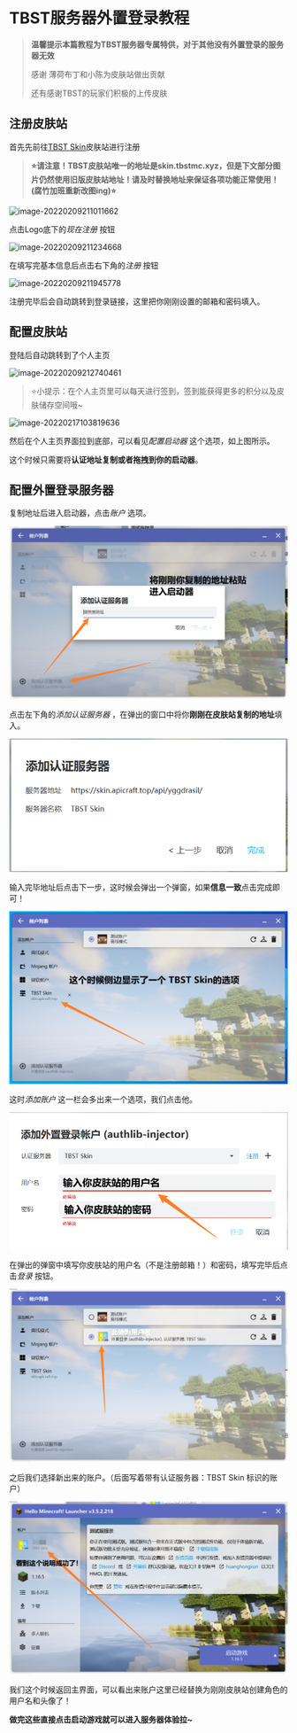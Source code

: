 # TBST服务器外置登录教程



> **温馨提示本篇教程为TBST服务器专属特供，对于其他没有外置登录的服务器无效**
>
> 感谢 薄荷布丁和小陈为皮肤站做出贡献
>
> 还有感谢TBST的玩家们积极的上传皮肤

## 注册皮肤站

首先先前往[TBST Skin](https://skin.tbstmc.xyz/)皮肤站进行注册

>**⭐请注意！TBST皮肤站唯一的地址是skin.tbstmc.xyz，但是下文部分图片仍然使用旧版皮肤站地址！请及时替换地址来保证各项功能正常使用！(腐竹加班重新改图ing)⭐**

![image-20220209211011662](https://xc.1cpu.xyz/2022/03/23/64f7471b23d74.png)

点击Logo底下的*现在注册* 按钮

![image-20220209211234668](https://xc.1cpu.xyz/2022/03/23/a1b7f79ffeac1.png)

在填写完基本信息后点击右下角的*注册* 按钮

![image-20220209211945778](https://xc.1cpu.xyz/2022/03/23/95bf06f747f3c.png)

注册完毕后会自动跳转到登录链接，这里把你刚刚设置的邮箱和密码填入。

## 配置皮肤站

登陆后自动跳转到了个人主页

![image-20220209212740461](https://xc.1cpu.xyz/2022/03/23/c9a3ee3d8aaf0.png)



> ⭐小提示：在个人主页里可以每天进行签到，签到能获得更多的积分以及皮肤储存空间哦~



![image-20220217103819636](https://xc.1cpu.xyz/2022/03/23/ab3e09d8df401.png)



然后在个人主页界面拉到底部，可以看见*配置启动器* 这个选项，如上图所示。

这个时候只需要将**认证地址复制或者拖拽到你的启动器**。

## 配置外置登录服务器

复制地址后进入启动器，点击*账户* 选项。

![image-20220217104359044](TBST%E4%B8%93%E5%B1%9E-%E7%94%B5%E8%84%91%E7%89%88%E5%A4%96%E7%BD%AE%E7%99%BB%E5%BD%95%E6%95%99%E7%A8%8B.assets/image-20220217104359044.png)

点击左下角的*添加认证服务器* ，在弹出的窗口中将你**刚刚在皮肤站复制的地址**填入。

![image-20220217104559076](TBST%E4%B8%93%E5%B1%9E-%E7%94%B5%E8%84%91%E7%89%88%E5%A4%96%E7%BD%AE%E7%99%BB%E5%BD%95%E6%95%99%E7%A8%8B.assets/image-20220217104559076.png)

输入完毕地址后点击下一步，这时候会弹出一个弹窗，如果**信息一致**点击完成即可！

![image-20220217104801459](TBST%E4%B8%93%E5%B1%9E-%E7%94%B5%E8%84%91%E7%89%88%E5%A4%96%E7%BD%AE%E7%99%BB%E5%BD%95%E6%95%99%E7%A8%8B.assets/image-20220217104801459.png)

这时*添加账户* 这一栏会多出来一个选项，我们点击他。

![image-20220217105015034](TBST%E4%B8%93%E5%B1%9E-%E7%94%B5%E8%84%91%E7%89%88%E5%A4%96%E7%BD%AE%E7%99%BB%E5%BD%95%E6%95%99%E7%A8%8B.assets/image-20220217105015034.png)

在弹出的弹窗中填写你皮肤站的用户名（不是注册邮箱！）和密码，填写完毕后点击*登录* 按钮。

![image-20220217105227716](TBST%E4%B8%93%E5%B1%9E-%E7%94%B5%E8%84%91%E7%89%88%E5%A4%96%E7%BD%AE%E7%99%BB%E5%BD%95%E6%95%99%E7%A8%8B.assets/image-20220217105227716.png)

之后我们选择新出来的账户。（后面写着带有认证服务器：TBST Skin 标识的账户）

![image-20220217105750728](TBST%E4%B8%93%E5%B1%9E-%E7%94%B5%E8%84%91%E7%89%88%E5%A4%96%E7%BD%AE%E7%99%BB%E5%BD%95%E6%95%99%E7%A8%8B.assets/image-20220217105750728.png)

我们这个时候返回主界面，可以看出来账户这里已经替换为刚刚皮肤站创建角色的用户名和头像了！



**做完这些直接点击启动游戏就可以进入服务器体验拉~**
